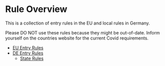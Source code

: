 # Rule Overview

This is a collection of entry rules in the EU and local rules in Germany.

Please DO NOT use these rules because they might be out-of-date. Inform yourself on the countries website for the current Covid requirements.

- [EU Entry Rules](./eu-entry-rules.md)
- [DE Entry Rules](./de-entry-rules.md)
  - [State Rules](./de-state-rules.md)
